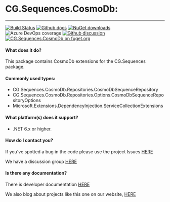 # CG.Sequences.CosmoDb: 
---
[![Build Status](https://dev.azure.com/codegator/CG.Sequences.CosmoDb/_apis/build/status/CodeGator.CG.Sequences.CosmoDb?branchName=main)](https://dev.azure.com/codegator/CG.Sequences.CosmoDb/_build/latest?definitionId=38&branchName=main)
[![Github docs](https://img.shields.io/static/v1?label=Documentation&message=online&color=blue)](https://codegator.github.io/CG.Sequences.CosmoDb/index.html)
[![NuGet downloads](https://img.shields.io/nuget/dt/CG.Sequences.CosmoDb.svg?style=flat)](https://nuget.org/packages/CG.Sequences.CosmoDb)
![Azure DevOps coverage](https://img.shields.io/azure-devops/coverage/codegator/CG.Sequences.CosmoDb/38)
[![Github discussion](https://img.shields.io/badge/Discussion-online-blue)](https://github.com/CodeGator/CG.Sequences.CosmoDb/discussions)
[![CG.Sequences.CosmoDb on fuget.org](https://www.fuget.org/packages/CG.Sequences.CosmoDb/badge.svg)](https://www.fuget.org/packages/CG.Sequences.CosmoDb)

#### What does it do?
This package contains CosmoDb extensions for the CG.Sequences package.

#### Commonly used types:
* CG.Sequences.CosmoDb.Repositories.CosmoDbSequenceRepository
* CG.Sequences.CosmoDb.Repositories.Options.CosmoDbSequenceRepositoryOptions
* Microsoft.Extensions.DependencyInjection.ServiceCollectionExtensions

#### What platform(s) does it support?
* .NET 6.x or higher.

#### How do I contact you?
If you've spotted a bug in the code please use the project Issues [HERE](https://github.com/CodeGator/CG.Sequences.CosmoDb/issues)

We have a discussion group [HERE](https://github.com/CodeGator/CG.Sequences.CosmoDb/discussions)

#### Is there any documentation?
There is developer documentation [HERE](https://codegator.github.io/CG.Sequences.CosmoDb/)

We also blog about projects like this one on our website, [HERE](http://www.codegator.com)
